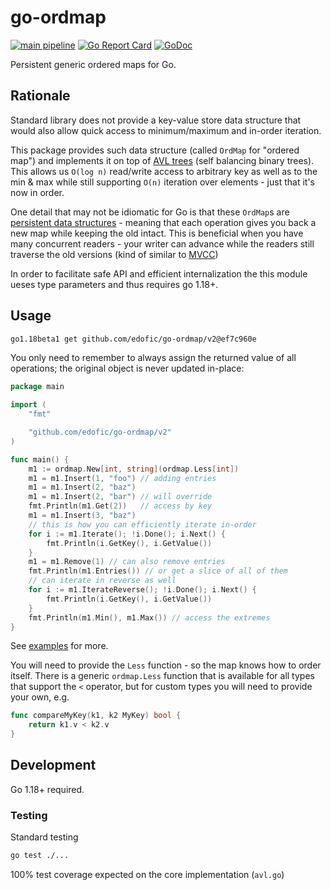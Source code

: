 # go-ordmap

[![main pipeline](https://github.com/edofic/go-ordmap/actions/workflows/main.yml/badge.svg)](https://github.com/edofic/go-ordmap/actions/workflows/main.yml)
[![Go Report Card](https://goreportcard.com/badge/github.com/edofic/go-ordmap)](https://goreportcard.com/report/github.com/edofic/go-ordmap)
[![GoDoc](https://godoc.org/github.com/gopherjs/vecty?status.svg)](https://godoc.org/github.com/edofic/go-ordmap)

Persistent generic ordered maps for Go.

## Rationale

Standard library does not provide a key-value store data structure that would
also allow quick access to minimum/maximum and in-order iteration.

This package provides such data structure (called `OrdMap` for "ordered map")
and implements it on top of [AVL trees](https://en.wikipedia.org/wiki/AVL_tree)
(self balancing binary trees). This allows us `O(log n)` read/write access to
arbitrary key as well as to the min & max while still supporting `O(n)`
iteration over elements - just that it's now in order.

One detail that may not be idiomatic for Go is that these `OrdMap`s are
[persistent data
structures](https://en.wikipedia.org/wiki/Persistent_data_structure) - meaning
that each operation gives you back a new map while keeping the old intact. This
is beneficial when you have many concurrent readers - your writer can advance
while the readers still traverse the old versions (kind of similar to
[MVCC](https://en.wikipedia.org/wiki/Multiversion_concurrency_control))

In order to facilitate safe API and efficient internalization the this module ueses type parameters and thus requires go 1.18+.

## Usage

```sh
go1.18beta1 get github.com/edofic/go-ordmap/v2@ef7c960e
```

You only need to remember to always assign the returned value of all
operations; the original object is never updated in-place:

```go
package main

import (
	"fmt"

	"github.com/edofic/go-ordmap/v2"
)

func main() {
	m1 := ordmap.New[int, string](ordmap.Less[int])
	m1 = m1.Insert(1, "foo") // adding entries
	m1 = m1.Insert(2, "baz")
	m1 = m1.Insert(2, "bar") // will override
	fmt.Println(m1.Get(2))   // access by key
	m1 = m1.Insert(3, "baz")
	// this is how you can efficiently iterate in-order
	for i := m1.Iterate(); !i.Done(); i.Next() {
		fmt.Println(i.GetKey(), i.GetValue())
	}
	m1 = m1.Remove(1) // can also remove entries
	fmt.Println(m1.Entries()) // or get a slice of all of them
	// can iterate in reverse as well
	for i := m1.IterateReverse(); !i.Done(); i.Next() {
		fmt.Println(i.GetKey(), i.GetValue())
	}
	fmt.Println(m1.Min(), m1.Max()) // access the extremes
}
```

See [examples](https://github.com/edofic/go-ordmap/blob/v2/examples) for more.

You will need to provide the `Less` function - so the map knows how to order
itself. There is a generic `ordmap.Less` function that is available for all types that support the `<` operator, but for custom types you will need to provide your own, e.g.

```go
func compareMyKey(k1, k2 MyKey) bool {
    return k1.v < k2.v
}
```

## Development

Go 1.18+ required.

### Testing

Standard testing

```sh
go test ./...
```

100% test coverage expected on the core implementation (`avl.go`)

